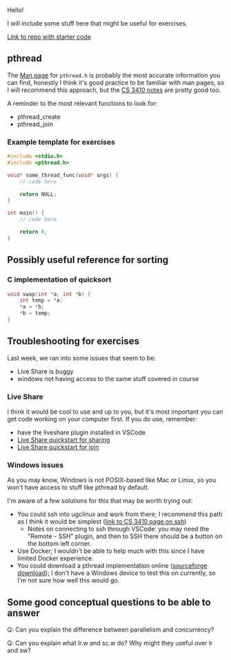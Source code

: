 Hello!

I will include some stuff here that might be useful for exercises.

[Link to repo with starter code](https://github.com/tean-lai/cs3410-aew-w11/)

## pthread
The [Man page](https://www.man7.org/linux/man-pages/man0/pthread.h.0p.html) for `pthread.h` is probably the most accurate information you can find, honestly I think it's good practice to be familiar with man pages, so I will recommend this approach, but the [CS 3410 notes](https://www.cs.cornell.edu/courses/cs3410/2024fa/notes/parallel.html) are pretty good too. 

A reminder to the most relevant functions to look for:
- pthread_create
- pthread_join


### Example template for exercises
```c
#include <stdio.h>
#include <pthread.h>

void* some_thread_func(void* args) {
    // code here

    return NULL;
}

int main() {
    // code here

    return 0;
}
```





## Possibly useful reference for sorting



### C implementation of quicksort
```c
void swap(int *a, int *b) {
    int temp = *a;
    *a = *b; 
    *b = temp;
}
```





## Troubleshooting for exercises
Last week, we ran into some issues that seem to be:
- Live Share is buggy
- windows not having access to the same stuff covered in course

### Live Share
I think it would be cool to use and up to you, but it's most important you can get code working on your computer first. If you do use, remember:
- have the liveshare plugin installed in VSCode
- [Live Share quickstart for sharing](https://learn.microsoft.com/en-us/visualstudio/liveshare/quickstart/share)
- [Live Share quickstart for join](https://learn.microsoft.com/en-us/visualstudio/liveshare/quickstart/join)

### Windows issues
As you may know, Windows is not POSIX-based like Mac or Linux, so you won't have access to stuff like pthread by default.

I'm aware of a few solutions for this that may be worth trying out:
- You could ssh into ugclinux and work from there; I recommend this path as I think it would be simplest ([link to CS 3410 page on ssh](https://www.cs.cornell.edu/courses/cs3410/2024fa/rsrc/ssh.html))
  - Notes on connecting to ssh through VSCode: you may need the "Remote - SSH" plugin, and then to SSH there should be a button on the bottom left corner.
- Use Docker; I wouldn't be able to help much with this since I have limited Docker experience.
- You could download a pthread implementation online ([sourceforge download](https://sourceforge.net/projects/pthreads4w/)); I don't have a Windows device to test this on currently, so I'm not sure how well this would go.






## Some good conceptual questions to be able to answer

Q: Can you explain the difference between parallelism and concurrency?


Q: Can you explain what lr.w and sc.w do? Why might they useful over lr and sw? 



